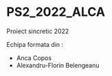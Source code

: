 # PS2_2022_ALCA

Proiect sincretic 2022

Echipa formata din :

* Anca Copos
* Alexandru-Florin Belengeanu
